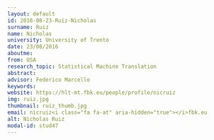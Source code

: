 ```yaml
---
layout: default 
id: 2016-08-23-Ruiz-Nicholas
surname: Ruiz
name: Nicholas
university: University of Trento
date: 23/08/2016
aboutme: 
from: USA
research_topic: Statistical Machine Translation
abstract: 
advisor: Federico Marcello
keywords: 
website: https://hlt-mt.fbk.eu/people/profile/nicruiz
img: ruiz.jpg
thumbnail: ruiz_thumb.jpg
email: nicruiz<i class="fa fa-at" aria-hidden="true"></i>fbk.eu
alt: Nicholas Ruiz
modal-id: stud47
---
```

